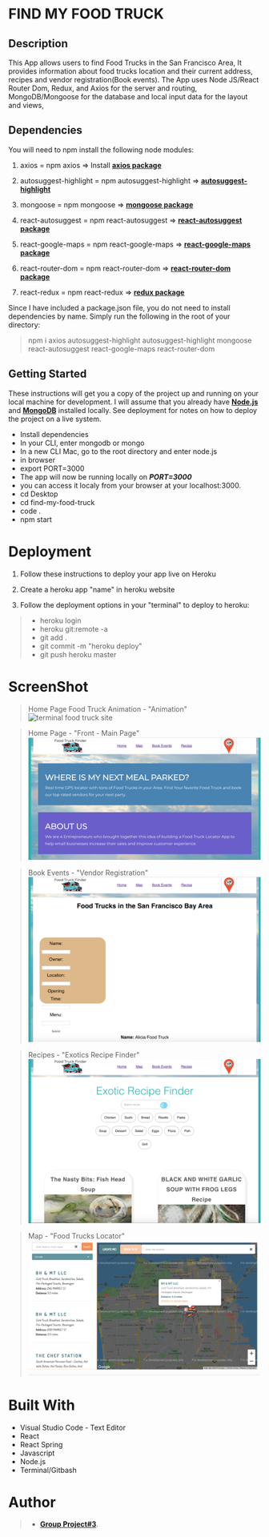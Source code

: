 FIND MY FOOD TRUCK
==================

## Description

This App allows users to find Food Trucks in the San Francisco Area, It provides information about food trucks location and their current address, recipes and vendor registration(Book events). The App uses Node JS/React Router Dom, Redux, and Axios for the server and routing, MongoDB/Mongoose for the database and local input data for the layout and views,

## Dependencies

You will need to npm install the following node modules:
1. axios = npm axios => Install **[axios package](https://www.npmjs.com/package/axios)**
2. autosuggest-highlight = npm autosuggest-highlight => **[autosuggest-highlight](https://www.npmjs.com/package/autosuggest-highlight)**
3. mongoose = npm mongoose => **[mongoose package](https://www.npmjs.com/package/mongoose)**
4. react-autosuggest = npm react-autosuggest => **[react-autosuggest package](https://www.npmjs.com/package/react-autosuggest)**
5. react-google-maps = npm react-google-maps => **[react-google-maps package](https://www.npmjs.com/package/react-google-maps)**
6. react-router-dom = npm react-router-dom => **[react-router-dom package](https://www.npmjs.com/package/react-router-dom)**

7. react-redux = npm react-redux => **[redux package](https://www.npmjs.com/package/redux)**

Since I have included a package.json file, you do not need to install dependencies by name. Simply run the following in the root of your directory:

> npm i axios autosuggest-highlight autosuggest-highlight mongoose react-autosuggest react-google-maps react-router-dom 

## Getting Started

These instructions will get you a copy of the project up and running on your local machine for development. I will assume that you already have **[Node.js](https://nodejs.org/en/)** and **[MongoDB](https://www.mongodb.com/)** installed locally. See deployment for notes on how to deploy the project on a live system.

* Install dependencies
* In your CLI, enter mongodb or mongo
* In a new CLI Mac, go to the root directory and enter node.js
* in browser
* export PORT=3000
* The app will now be running locally on ***PORT=3000***
* you can access it localy from your browser at your localhost:3000.
* cd Desktop
* cd find-my-food-truck
* code .
* npm start

# Deployment

1. Follow these instructions to deploy your app live on Heroku

2. Create a heroku app "name" in heroku website
3.  Follow the deployment options in your "terminal" to deploy to heroku:
>- heroku login
>- heroku git:remote -a <app name>
>- git add .
>- git commit -m "heroku deploy"
>- git push heroku master

# ScreenShot

>Home Page Food Truck Animation - "Animation"
![terminal food truck site](food-truck-finder/public/images/screenshoot.png)

>Home Page - "Front - Main Page"
![terminal food truck site](food-truck-finder/public/images/screenshoot1.png)

>Book Events - "Vendor Registration"
![terminal food truck site](food-truck-finder/public/images/screenshoot2.png)

>Recipes - "Exotics Recipe Finder"
![terminal food truck site](food-truck-finder/public/images/screenshoot3.png)

>Map - "Food Trucks Locator"
![terminal food truck site](food-truck-finder/public/images/screenshoot4.png)


# Built With

- Visual Studio Code - Text Editor
- React
- React Spring
- Javascript
- Node.js
- Terminal/Gitbash

# Author

>-  **[Group Project#3](https://github.com/codifyme/find-my-food-truck)**. 


